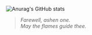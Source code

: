 ![Anurag's GitHub stats](https://github-readme-stats.vercel.app/api?username=anuraghazra&hide=contribs,prs,issues&count_private=true&theme=graywhite)

> *Farewell, ashen one.*  
> *May the flames guide thee.*

<!--
### Hi there 👋

**youknowznm/youknowznm** is a ✨ _special_ ✨ repository because its `README.md` (this file) appears on your GitHub profile.

Here are some ideas to get you started:

- 🔭 I’m currently working on ...
- 🌱 I’m currently learning ...
- 👯 I’m looking to collaborate on ...
- 🤔 I’m looking for help with ...
- 💬 Ask me about ...
- 📫 How to reach me: ...
- 😄 Pronouns: ...
- ⚡ Fun fact: ...
-->
